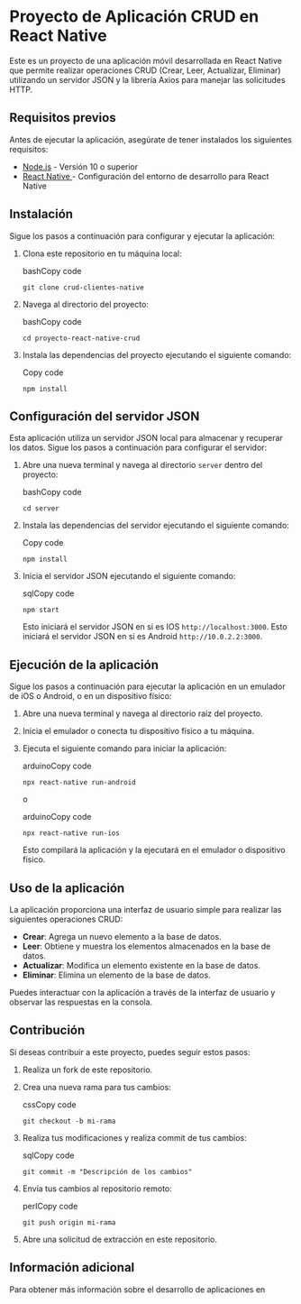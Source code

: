 # Proyecto de Aplicación CRUD en React Native

Este es un proyecto de una aplicación móvil desarrollada en React Native que permite realizar operaciones CRUD (Crear, Leer, Actualizar, Eliminar) utilizando un servidor JSON y la librería Axios para manejar las solicitudes HTTP.

## Requisitos previos

Antes de ejecutar la aplicación, asegúrate de tener instalados los siguientes requisitos:

-   [Node.js](https://nodejs.org/) - Versión 10 o superior
-   [React Native ](https://reactnative.dev/docs/environment-setup) - Configuración del entorno de desarrollo para React Native

## Instalación

Sigue los pasos a continuación para configurar y ejecutar la aplicación:

1.  Clona este repositorio en tu máquina local:
    
    bashCopy code
    
    `git clone crud-clientes-native` 
    
2.  Navega al directorio del proyecto:
    
    bashCopy code
    
    `cd proyecto-react-native-crud` 
    
3.  Instala las dependencias del proyecto ejecutando el siguiente comando:
    
    Copy code
    
    `npm install` 
    

## Configuración del servidor JSON

Esta aplicación utiliza un servidor JSON local para almacenar y recuperar los datos. Sigue los pasos a continuación para configurar el servidor:

1.  Abre una nueva terminal y navega al directorio `server` dentro del proyecto:
    
    bashCopy code
    
    `cd server` 
    
2.  Instala las dependencias del servidor ejecutando el siguiente comando:
    
    Copy code
    
    `npm install` 
    
3.  Inicia el servidor JSON ejecutando el siguiente comando:
    
    sqlCopy code
    
    `npm start` 
    
    
    Esto iniciará el servidor JSON en si es IOS `http://localhost:3000`.
    Esto iniciará el servidor JSON en si es Android `http://10.0.2.2:3000`.
    

## Ejecución de la aplicación

Sigue los pasos a continuación para ejecutar la aplicación en un emulador de iOS o Android, o en un dispositivo físico:

1.  Abre una nueva terminal y navega al directorio raíz del proyecto.
    
2.  Inicia el emulador o conecta tu dispositivo físico a tu máquina.
    
3.  Ejecuta el siguiente comando para iniciar la aplicación:
    
    arduinoCopy code
    
    `npx react-native run-android` 
    
    o
    
    arduinoCopy code
    
    `npx react-native run-ios` 
    
    Esto compilará la aplicación y la ejecutará en el emulador o dispositivo físico.
    

## Uso de la aplicación

La aplicación proporciona una interfaz de usuario simple para realizar las siguientes operaciones CRUD:

-   **Crear**: Agrega un nuevo elemento a la base de datos.
-   **Leer**: Obtiene y muestra los elementos almacenados en la base de datos.
-   **Actualizar**: Modifica un elemento existente en la base de datos.
-   **Eliminar**: Elimina un elemento de la base de datos.

Puedes interactuar con la aplicación a través de la interfaz de usuario y observar las respuestas en la consola.

## Contribución

Si deseas contribuir a este proyecto, puedes seguir estos pasos:

1.  Realiza un fork de este repositorio.
    
2.  Crea una nueva rama para tus cambios:
    
    cssCopy code
    
    `git checkout -b mi-rama` 
    
3.  Realiza tus modificaciones y realiza commit de tus cambios:
    
    sqlCopy code
    
    `git commit -m "Descripción de los cambios"` 
    
4.  Envía tus cambios al repositorio remoto:
    
    perlCopy code
    
    `git push origin mi-rama` 
    
5.  Abre una solicitud de extracción en este repositorio.
    

## Información adicional

Para obtener más información sobre el desarrollo de aplicaciones en